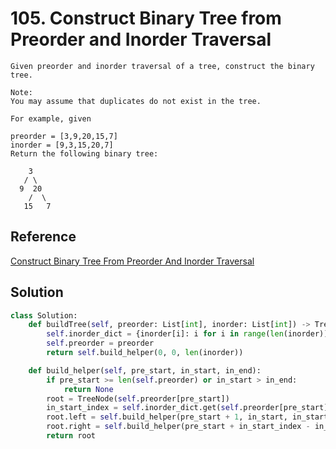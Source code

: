 # 105. Construct Binary Tree from Preorder and Inorder Traversal

```
Given preorder and inorder traversal of a tree, construct the binary tree.

Note:
You may assume that duplicates do not exist in the tree.

For example, given

preorder = [3,9,20,15,7]
inorder = [9,3,15,20,7]
Return the following binary tree:

    3
   / \
  9  20
    /  \
   15   7
```

## Reference

[Construct Binary Tree From Preorder And Inorder Traversal](https://www.youtube.com/watch?v=S1wNG5hx-30)


## Solution

```python
class Solution:
    def buildTree(self, preorder: List[int], inorder: List[int]) -> TreeNode:
        self.inorder_dict = {inorder[i]: i for i in range(len(inorder))}
        self.preorder = preorder
        return self.build_helper(0, 0, len(inorder))

    def build_helper(self, pre_start, in_start, in_end):
        if pre_start >= len(self.preorder) or in_start > in_end:
            return None
        root = TreeNode(self.preorder[pre_start])
        in_start_index = self.inorder_dict.get(self.preorder[pre_start])
        root.left = self.build_helper(pre_start + 1, in_start, in_start_index - 1)
        root.right = self.build_helper(pre_start + in_start_index - in_start + 1, in_start_index + 1, in_end)
        return root
```
